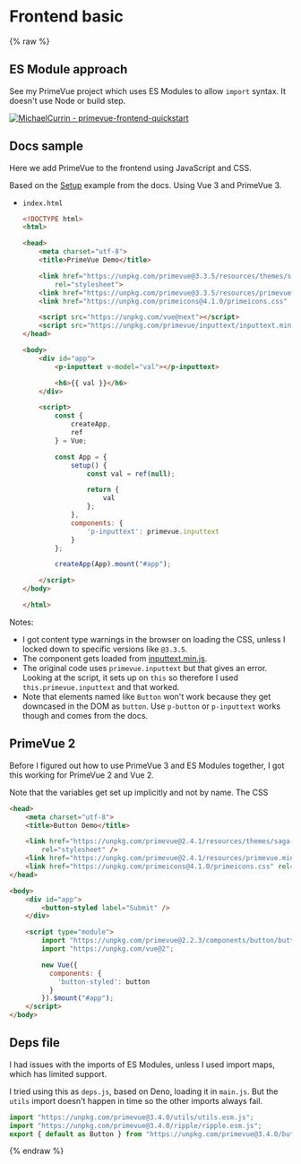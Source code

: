 # Frontend basic

{% raw %}

## ES Module approach

See my PrimeVue project which uses ES Modules to allow `import` syntax. It doesn't use Node or build step.

[![MichaelCurrin - primevue-frontend-quickstart](https://img.shields.io/static/v1?label=MichaelCurrin&message=primevue-frontend-quickstart&color=142f89&logo=github)](https://github.com/MichaelCurrin/primevue-frontend-quickstart)


## Docs sample

Here we add PrimeVue to the frontend using JavaScript and CSS.

Based on the [Setup](https://primefaces.org/primevue/showcase/#/setup) example from the docs. Using Vue 3 and PrimeVue 3.

- `index.html`
    ```html
    <!DOCTYPE html>
    <html>

    <head>
        <meta charset="utf-8">
        <title>PrimeVue Demo</title>

        <link href="https://unpkg.com/primevue@3.3.5/resources/themes/saga-blue/theme.css"
            rel="stylesheet">
        <link href="https://unpkg.com/primevue@3.3.5/resources/primevue.min.css" rel="stylesheet">
        <link href="https://unpkg.com/primeicons@4.1.0/primeicons.css" rel="stylesheet">

        <script src="https://unpkg.com/vue@next"></script>
        <script src="https://unpkg.com/primevue/inputtext/inputtext.min.js"></script>
    </head>

    <body>
        <div id="app">
            <p-inputtext v-model="val"></p-inputtext>

            <h6>{{ val }}</h6>
        </div>

        <script>
            const {
                createApp,
                ref
            } = Vue;

            const App = {
                setup() {
                    const val = ref(null);

                    return {
                        val
                    };
                },
                components: {
                    'p-inputtext': primevue.inputtext
                }
            };

            createApp(App).mount("#app");

        </script>
    </body>

    </html>
    ```

Notes:

- I got content type warnings in the browser on loading the CSS, unless I locked down to specific versions like `@3.3.5`.
- The component gets loaded from [inputtext.min.js](https://unpkg.com/primevue@3.4.0/inputtext/inputtext.min.js).
- The original code uses `primevue.inputtext` but that gives an error. Looking at the script, it sets up on `this` so therefore I used `this.primevue.inputtext` and that worked.
- Note that elements named like `Button` won't work because they get downcased in the DOM as `button`. Use `p-button` or `p-inputtext` works though and comes from the docs.


## PrimeVue 2

Before I figured out how to use PrimeVue 3 and ES Modules together, I got this working for PrimeVue 2 and Vue 2.

Note that the variables get set up implicitly and not by name. The CSS

```html
<head>
    <meta charset="utf-8">
    <title>Button Demo</title>

    <link href="https://unpkg.com/primevue@2.4.1/resources/themes/saga-blue/theme.css"
        rel="stylesheet" />
    <link href="https://unpkg.com/primevue@2.4.1/resources/primevue.min.css" rel="stylesheet" />
    <link href="https://unpkg.com/primeicons@4.1.0/primeicons.css" rel="stylesheet" />
</head>

<body>
    <div id="app">
        <button-styled label="Submit" />
    </div>

    <script type="module">
        import "https://unpkg.com/primevue@2.2.3/components/button/button.umd.js";
        import "https://unpkg.com/vue@2";

        new Vue({
          components: {
            'button-styled': button
          }
        }).$mount("#app");
    </script>
</body>
```


## Deps file

I had issues with the imports of ES Modules, unless I used import maps, which has limited support.

I tried using this as `deps.js`, based on Deno, loading it in `main.js`. But the `utils` import doesn't happen in time so the other imports always fail.

```javascript
import "https://unpkg.com/primevue@3.4.0/utils/utils.esm.js";
import "https://unpkg.com/primevue@3.4.0/ripple/ripple.esm.js";
export { default as Button } from "https://unpkg.com/primevue@3.4.0/button/button.esm.js";
```

{% endraw %}
